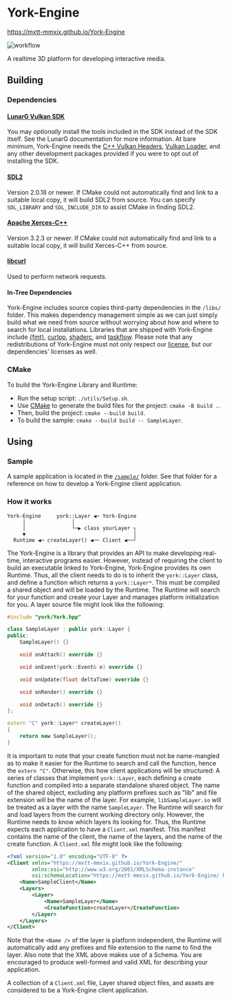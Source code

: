 # York-Engine
https://mxtt-mmxix.github.io/York-Engine

![workflow](https://github.com/mxtt-mmxix/York-Engine/actions/workflows/cmake.yml/badge.svg) 

A realtime 3D platform for developing interactive media.

## Building
### Dependencies
#### [LunarG Vulkan SDK](https://vulkan.lunarg.com/sdk/home) 
You may *optionally* install the tools included in the SDK instead of the SDK itself. See the LunarG documentation for more information. At bare minimum, York-Engine needs the [C++ Vulkan Headers](https://github.com/khronosgroup/vulkan-hpp), [Vulkan Loader](https://github.com/KhronosGroup/Vulkan-Loader), and any other development packages provided if you were to opt out of installing the SDK.
#### [SDL2](https://libsdl.org/) 
Version 2.0.18 or newer. If CMake could not automatically find and link to a suitable local copy, it will build SDL2 from source. You can specify `SDL_LIBRARY` and `SDL_INCLUDE_DIR` to assist CMake in finding SDL2.
#### [Apache Xerces-C++](https://xerces.apache.org/xerces-c/)
Version 3.2.3 or newer. If CMake could not automatically find and link to a suitable local copy, it will build Xerces-C++ from source.
#### [libcurl](https://curl.se/libcurl/)
Used to perform network requests.
#### In-Tree Dependencies
York-Engine includes source copies third-party dependencies in the `/libs/` folder. This makes dependency management simple as we can just simply build what we need from source without worrying about how and where to search for local installations. Libraries that are shipped with York-Engine include [{fmt}](https://fmt.dev/latest/index.html), [curlpp](https://www.curlpp.org/), [shaderc](https://github.com/google/shaderc), and [taskflow](https://taskflow.github.io/). Please note that any redistributions of York-Engine must not only respect our [license](https://github.com/mxtt-mmxix/York-Engine/blob/main/LICENSE), but our dependencies' licenses as well.

### CMake
To build the York-Engine Library and Runtime: 
- Run the setup script: `./utils/Setup.sh`.
- Use [CMake](https://cmake.org/) to generate the build files for the project: `cmake -B build .`. 
- Then, build the project: `cmake --build build`.
- To build the sample: `cmake --build build -- SampleLayer`.

## Using
### Sample
A sample application is located in the [`/sample/`](https://github.com/mxtt-mmxix/York-Engine/tree/main/sample) folder. See that folder for a reference on how to develop a York-Engine client application.

### How it works
```
York-Engine     york::Layer ◀─ York-Engine
     │               │                     
     │               └─▶ class yourLayer ┐
     ▼                                   │
  Runtime ◀─ createLayer() ◀── Client ◀──┘
```
The York-Engine is a library that provides an API to make developing real-time, interactive programs easier. However, instead of requiring the client to build an executable linked to York-Engine, York-Engine provides its own Runtime. Thus, all the client needs to do is to inherit the `york::Layer` class, and define a function which returns a `york::Layer*`. This must be compiled a shared object and will be loaded by the Runtime. The Runtime will search for your function and create your Layer and manages platform initialization for you. A layer source file might look like the following:
```c++
#include "york/York.hpp"

class SampleLayer : public york::Layer {
public:
    SampleLayer() {}

    void onAttach() override {}

    void onEvent(york::Event& e) override {}

    void onUpdate(float deltaTime) override {}

    void onRender() override {}

    void onDetach() override {}
};

extern "C" york::Layer* createLayer()
{
    return new SampleLayer();
}
```
It is important to note that your create function must not be name-mangled as to make it easier for the Runtime to search and call the function, hence the `extern "C"`. Otherwise, this how client applications will be structured: A series of classes that implement `york::Layer`, each defining a create function and compiled into a separate standalone shared object. The name of the shared object, excluding any platform prefixes such as "lib" and file extension will be the name of the layer. For example, `libSampleLayer.so` will be treated as a layer with the name `SampleLayer`. The Runtime will search for and load layers from the current working directory only. However, the Runtime needs to know which layers its looking for. Thus, the Runtime expects each application to have a `Client.xml` manifest. This manifest contains the name of the client, the name of the layers, and the name of the create function. A `Client.xml` file might look like the following:
```xml
<?xml version="1.0" encoding="UTF-8" ?>
<Client xmlns="https://mxtt-mmxix.github.io/York-Engine/"
        xmlns:xsi="http://www.w3.org/2001/XMLSchema-instance"
        xsi:schemaLocation="https://mxtt-mmxix.github.io/York-Engine/ https://raw.githubusercontent.com/mxtt-mmxix/York-Engine/runtime-impl/Client.xsd">
    <Name>SampleClient</Name>
    <Layers>
        <Layer>
            <Name>SampleLayer</Name>
            <CreateFunction>createLayer</CreateFunction>
        </Layer>
    </Layers>
</Client>
```
Note that the `<Name />` of the layer is platform independent, the Runtime will automatically add any prefixes and file extension to the name to find the layer. Also note that the XML above makes use of a Schema. You are encouraged to produce well-formed and valid XML for describing your application.

A collection of a `Client.xml` file, Layer shared object files, and assets are considered to be a York-Engine client application.